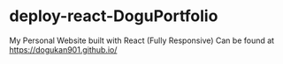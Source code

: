 # deploy-react-DoguPortfolio
My Personal Website built with React (Fully Responsive)
Can be found at https://dogukan901.github.io/
